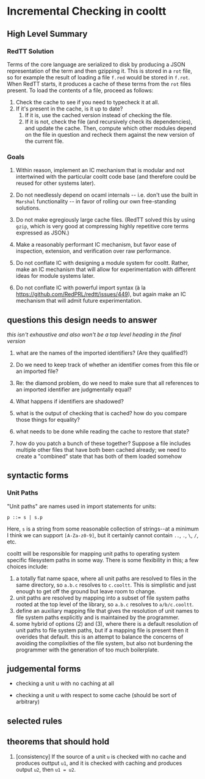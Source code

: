 # Incremental Checking in cooltt

## High Level Summary

### RedTT Solution
Terms of the core language are serialized to disk by producing a JSON
representation of the term and then gzipping it. This is stored in a `rot`
file, so for example the result of loading a file `f.red` would be stored
in `f.rot`. When RedTT starts, it produces a cache of these terms from the
`rot` files present. To load the contents of a file, proceed as follows:

1. Check the cache to see if you need to typecheck it at all.
1. If it's present in the cache, is it up to date?
    1. If it is, use the cached version instead of checking the file.
    1. If it is not, check the file (and recursively check its
       dependencies), and update the cache. Then, compute which other
       modules depend on the file in question and recheck them against the
       new version of the current file.

### Goals
1. Within reason, implement an IC mechanism that is modular and not
  intertwined with the particular cooltt code base (and therefore could be
  reused for other systems later).

1. Do not needlessly depend on ocaml internals -- i.e. don't use the built
  in `Marshal` functionality -- in favor of rolling our own free-standing
  solutions.

1. Do not make egregiously large cache files. (RedTT solved this by using
  `gzip`, which is very good at compressing highly repetitive core terms
  expressed as JSON.)

1. Make a reasonably performant IC mechanism, but favor ease of inspection,
  extension, and verification over raw performance.

1. Do not conflate IC with designing a module system for cooltt. Rather,
   make an IC mechanism that will allow for experimentation with different
   ideas for module systems later.

1. Do not conflate IC with powerful import syntax (à la
   https://github.com/RedPRL/redtt/issues/449), but again make an IC
   mechanism that will admit future experimentation.

## questions this design needs to answer

*this isn't exhaustive and also won't be a top level heading in the final
version*

1. what are the names of the imported identifiers? (Are they qualified?)
1. Do we need to keep track of whether an identifier comes from this file
   or an imported file?
1. Re: the diamond problem, do we need to make sure that all references to
   an imported identifier are judgmentally equal?
1. What happens if identifiers are shadowed?

1. what is the output of checking that is cached? how do you compare those
   things for equality?
1. what needs to be done while reading the cache to restore that state?
1. how do you patch a bunch of these together? Suppose a file includes
   multiple other files that have both been cached already; we need to
   create a "combined" state that has both of them loaded somehow

## syntactic forms

### Unit Paths
"Unit paths" are names used in import statements for units:

```
p ::= s | s.p
```
Here, `s` is a string from some reasonable collection of strings--at a
minimum I think we can support `[A-Za-z0-9]`, but it certainly cannot
contain `..`, `.`, `\`, `/`, etc.

cooltt will be responsible for mapping unit paths to operating system
specific filesystem paths in some way. There is some flexibility in this; a
few choices include:

1. a totally flat name space, where all unit paths are resolved to files in
   the same directory, so `a.b.c` resolves to `c.cooltt`. This is
   simplistic and just enough to get off the ground but leave room to
   change.
1. unit paths are resolved by mapping into a subset of file system paths
   rooted at the top level of the library, so `a.b.c` resolves to
   `a/b/c.cooltt`.
1. define an auxiliary mapping file that gives the resolution of unit names
   to file system paths explicitly and is maintained by the programmer.
1. some hybrid of options (2) and (3), where there is a default resolution
   of unit paths to file system paths, but if a mapping file is present
   then it overides that default. this is an attempt to balance the
   concerns of avoiding the complixities of the file system, but also not
   burdening the programmer with the generation of too much boilerplate.

## judgemental forms

 - checking a unit u with no caching at all

 - checking a unit u with respect to some cache (should be sort of arbitrary)

## selected rules

## theorems that should hold

1. [consistency] If the source of a unit `u` is checked with no cache and
   produces outtput `u1`, and it is checked with caching and produces output
   `u2`, then `u1 = u2`.
